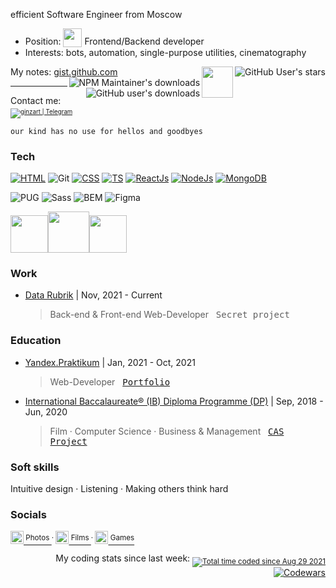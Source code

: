 efficient Software Engineer from Moscow

* Position: <sub><img width="30" src="https://media.giphy.com/media/WUlplcMpOCEmTGBtBW/giphy.gif"></sub> Frontend/Backend developer
* Interests: bots, automation, single-purpose utilities, cinematography

My notes: [gist.github.com](https://gist.github.com/artginzburg)
<img align="right" alt="GitHub User's stars" src="https://img.shields.io/github/stars/artginzburg?style=social">
<img align="right" width="50" src="https://media3.giphy.com/media/UuMG0Cbm8iNoyEmZLG/giphy.gif?cid=790b7611a87df11186b66ec731e9d6246751ab8f5bf48db2&rid=giphy.gif&ct=s">
<a href="https://www.npmjs.com/~artginzburg"><img align="right" alt="NPM Maintainer's downloads" src="https://img.shields.io/badge/dynamic/json?url=https://raw.githubusercontent.com/artginzburg/stats-fetcher/main/data.json&query=npmDownloads&style=social&logo=npm&label=downloads"></a>
<img align="right" alt="GitHub user's downloads" src="https://img.shields.io/badge/dynamic/json?url=https://raw.githubusercontent.com/artginzburg/stats-fetcher/main/data.json&query=githubDownloads&style=social&logo=github&label=downloads">

---

Contact me:   <sub> &nbsp; <sub>[<img title="ginzart | Telegram" src="https://img.shields.io/static/v1?style=flat-square&message=@ginzart&color=eee&labelColor=rgba(0,0,0,0)&logo=telegram&label=t.me">][telegram]</sub></sub>

`our kind has no use for hellos and goodbyes`

### Tech

[![HTML](https://img.shields.io/badge/-HTML-eee?style=for-the-badge&logo=html5&logoColor=000)][html]
![Git](https://img.shields.io/badge/-git-222?style=for-the-badge&logo=git&logoColor=fff)
[![CSS](https://img.shields.io/badge/-CSS-eee?style=for-the-badge&logo=css3&logoColor=000)][css]
[![TS](https://img.shields.io/badge/-TS-222?style=for-the-badge&logo=typescript&logoColor=fff)][js]
[![ReactJs](https://img.shields.io/badge/-ReactJs-eee?style=for-the-badge&logo=react&logoColor=000)][react]
[![NodeJs](https://img.shields.io/badge/-Node.js-222?style=for-the-badge&logo=node.js&logoColor=fff)][nodejs]
[![MongoDB](https://img.shields.io/badge/-MongoDB-eee?style=for-the-badge&logo=mongodb&logoColor=000)][mongo]

![PUG](https://img.shields.io/badge/-pug-eee?style=for-the-badge&logo=pug&logoColor=000)
![Sass](https://img.shields.io/badge/-Sass-222?style=for-the-badge&logo=sass&logoColor=fff)
![BEM](https://img.shields.io/badge/-bem-eee?style=for-the-badge&logo=BEM&logoColor=000)
![Figma](https://img.shields.io/badge/-figma-222?style=for-the-badge&logo=figma&logoColor=fff)
<br>

<img width="60" src="https://media4.giphy.com/media/dUrFXgPZ90kVeok5rm/giphy.gif?cid=790b7611720de95ddc4288a31d15a3972003510f262a0104&rid=giphy.gif&ct=s"><img width="66" src="https://media4.giphy.com/media/dUrFXgPZ90kVeok5rm/giphy.gif?cid=790b7611720de95ddc4288a31d15a3972003510f262a0104&rid=giphy.gif&ct=s"><img width="60" src="https://media4.giphy.com/media/dUrFXgPZ90kVeok5rm/giphy.gif?cid=790b7611720de95ddc4288a31d15a3972003510f262a0104&rid=giphy.gif&ct=s">

### Work

* [Data Rubrik][datarubrik] | Nov, 2021 - Current

  > Back-end & Front-end Web-Developer &nbsp; <kbd>Secret project</kbd>

### Education

* [Yandex.Praktikum][yapraktikum] | Jan, 2021 - Oct, 2021

  > Web-Developer &nbsp; <kbd>[Portfolio][yapraktikum-webdev-portfolio]</kbd>

* [International Baccalaureate® (IB) Diploma Programme (DP)][ibdp] | Sep, 2018 - Jun, 2020

  > Film · Computer Science · Business & Management &nbsp; <kbd><a href="https://artginzburg.github.io/CASProject/">CAS Project</a></kbd>

### Soft skills

Intuitive design · Listening · Making others think hard

### Socials

[<img width="21px" title="art.ginzburg | Instagram" src="https://i.dlpng.com/static/png/6533778_preview.png"><sup> Photos </sup>][instagram]<sup> · </sup>
[<img width="21px" title="artginzburg | Mustapp" src="https://mustapp.com/static/images/logo_icon.svg"><sup> Films </sup>][mustapp]<sup> · </sup>
[<img width="21px" title="artginzburg | Steam" src="https://toppng.com/public/uploads/thumbnail/ow-white-steam-icon-115629259929xjnhjlwag.png"><sup> Games </sup>][steam]

<div align="right">
My coding stats since last week: <sub><a href="https://wakatime.com/@artginzburg"><img src="https://wakatime.com/badge/user/992f2c32-f468-4d6e-a817-ac32f0029edf.svg" title="Total time coded since Aug 29 2021"></a></sub>
<br>
<a href="https://www.codewars.com/users/artginzburg"><img src="https://www.codewars.com/users/artginzburg/badges/micro" title="Codewars"></a>
</div>

[instagram]: https://www.instagram.com/art.ginzburg/
[steam]: https://steamcommunity.com/id/artginzburg
[telegram]: https://t.me/ginzart
[mustapp]: https://mustapp.com/@artginzburg
[vscode]: https://code.visualstudio.com/
[html]: https://ru.wikipedia.org/wiki/HTML5
[css]: https://ru.wikipedia.org/wiki/CSS
[js]: https://www.javascript.com/
[react]: https://reactjs.org/
[nodejs]: https://nodejs.org/en/
[mongo]: https://www.mongodb.com/
[datarubrik]: https://datarubrik.com
[yapraktikum]: https://praktikum.yandex.ru/
[yapraktikum-webdev-portfolio]: https://github.com/artginzburg/yandex.praktikum-portfolio
[ibdp]: https://www.ibo.org/programmes/diploma-programme/

